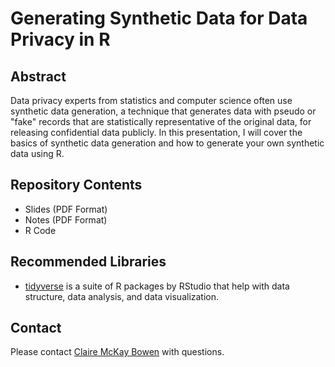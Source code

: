 # Generating Synthetic Data for Data Privacy in R

## Abstract
Data privacy experts from statistics and computer science often use synthetic 
data generation, a technique that generates data with pseudo or "fake" records 
that are statistically representative of the original data, for releasing 
confidential data publicly. In this presentation, I will cover the basics of 
synthetic data generation and how to generate your own synthetic data using R.

## Repository Contents

* Slides (PDF Format)
* Notes (PDF Format)
* R Code

## Recommended Libraries
* [tidyverse](https://www.tidyverse.org/) is a suite of R packages by
RStudio that help with data structure, data analysis, and data visualization.

## Contact

Please contact [Claire McKay Bowen](cbowen@urban.org) with questions.